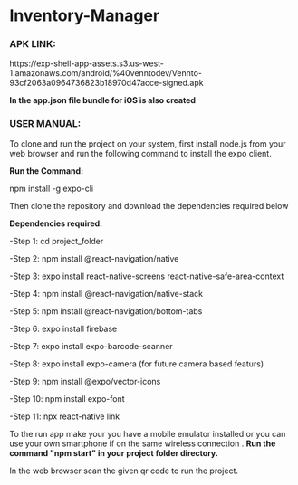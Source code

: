 # Inventory-Manager


<h3>APK LINK:</h3>
https://exp-shell-app-assets.s3.us-west-1.amazonaws.com/android/%40venntodev/Vennto-93cf2063a0964736823b18970d47acce-signed.apk


**In the app.json file bundle for iOS is also created**


<h3>USER MANUAL:</h3>

To clone and run the project on your system, first install node.js from your web browser and run the following command to install the expo client.

 **Run the Command:**
 
npm install -g expo-cli

Then clone the repository and download the dependencies required below

**Dependencies required:**

  -Step 1: cd project_folder
  
  -Step 2: npm install @react-navigation/native
  
  -Step 3: expo install react-native-screens react-native-safe-area-context
  
  -Step 4: npm install @react-navigation/native-stack
  
  -Step 5: npm install @react-navigation/bottom-tabs
  
  -Step 6: expo install firebase
  
  -Step 7: expo install expo-barcode-scanner
  
  -Step 8: expo install expo-camera (for future camera based featurs)
  
  -Step 9: npm install @expo/vector-icons
  
  -Step 10: npm install expo-font
  
  -Step 11: npx react-native link


To the run app make your you have a mobile emulator installed or you can use your own smartphone if on the same wireless connection .
 **Run the command "npm start" in your project folder directory.**
 
In the web browser scan the given qr code to run the project.


